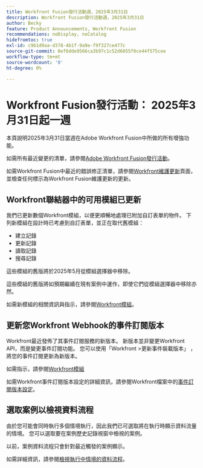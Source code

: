 ```yaml
---
title: Workfront Fusion發行活動週，2025年3月31日
description: Workfront Fusion發行活動週，2025年3月31日
author: Becky
feature: Product Announcements, Workfront Fusion
recommendations: noDisplay, noCatalog
hidefromtoc: true
exl-id: c9b1d9aa-d378-4b1f-9a9e-f9f327ce477c
source-git-commit: 0ef6dde9566ca3b97c1c52d6055f0ce44f575cee
workflow-type: tm+mt
source-wordcount: '0'
ht-degree: 0%

---
```


# Workfront Fusion發行活動： 2025年3月31日起一週

本頁說明2025年3月31日當週在Adobe Workfront Fusion中所做的所有增強功能。

如需所有最近變更的清單，請參閱[Adobe Workfront Fusion發行活動](/help/workfront-fusion/fusion-product-releases/fusion-release-activity.md)。

如需Workfront Fusion中最近的錯誤修正清單，請參閱[Workfront維護更新](https://experienceleague.adobe.com/zh-hant/docs/workfront-known-issues/releases/current-updates)頁面，並檢查任何標示為Workfront Fusion維護更新的更新。

## Workfront聯結器中的可用模組已更新

我們已更新數個Workfront模組，以便更順暢地處理已附加自訂表單的物件。 下列新模組在設計時已考慮到自訂表單，並正在取代舊模組：

* 建立記錄
* 更新記錄
* 讀取記錄
* 搜尋記錄

這些模組的舊版將於2025年5月從模組選擇器中移除。

這些模組的舊版將如預期繼續在現有案例中運作，即使它們從模組選擇器中移除亦然。

如需新模組的相關資訊與指示，請參閱[Workfront模組](/help/workfront-fusion/references/apps-and-modules/adobe-connectors/workfront-modules.md)。

## 更新您Workfront Webhook的事件訂閱版本

Workfront最近發佈了其事件訂閱服務的新版本。 新版本並非變更Workfront API，而是變更事件訂閱功能。 您可以使用「Workfront >更新事件裝載版本」 ，將您的事件訂閱更新為新版本。

如需指示，請參閱[Workfront模組](/help/workfront-fusion/references/apps-and-modules/adobe-connectors/workfront-modules.md)

如需Workfront事件訂閱版本設定的詳細資訊，請參閱Workfront檔案中的[事件訂閱版本設定](https://experienceleague.adobe.com/zh-hant/docs/workfront/using/adobe-workfront-api/event-subscriptions/event-subs-versioning)。

## 選取案例以檢視資料流程

由於您可能會同時執行多個情境執行，因此我們已可選取將在執行時顯示資料流量的情境。 您可以選取要在案例歷史記錄視窗中檢視的案例。

以前，案例資料流程只會針對最近觸發的案例顯示。

如需詳細資訊，請參閱[檢視執行中情境的資料流程](/help/workfront-fusion/manage-scenarios/view-scenario-data-flow.md)。
